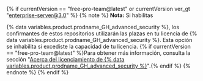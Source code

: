 {% if currentVersion == "free-pro-team@latest" or currentVersion ver_gt "enterprise-server@3.0" %}
{% note %}
**Nota:** Si habilitas

{% data variables.product.prodname_GH_advanced_security %}, los confirmantes de estos repositorios utilizarán las plazas en tu licencia de {% data variables.product.prodname_GH_advanced_security %}. Esta opción se inhabilita si excediste la capacidad de tu licencia. {% if currentVersion == "free-pro-team@latest" %}Para obtener más información, consulta la sección "[Acerca del licenciamiento de {% data variables.product.prodname_GH_advanced_security %}](/github/setting-up-and-managing-billing-and-payments-on-github/about-licensing-for-github-advanced-security)".{% endif %}
{% endnote %}
{% endif %}